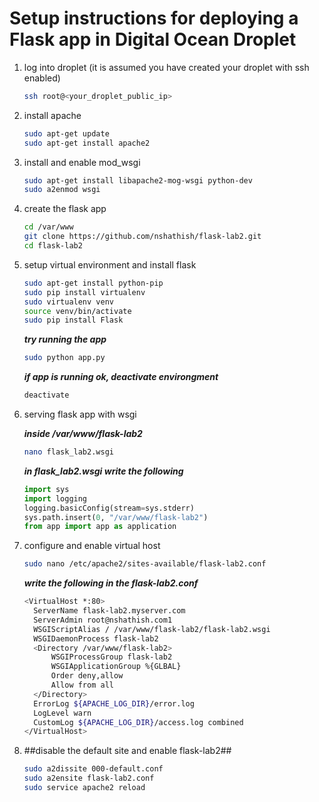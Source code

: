 # Setup instructions for deploying a Flask app in Digital Ocean Droplet

1. log into droplet (it is assumed you have created your droplet with ssh enabled)

    ```bash
    ssh root@<your_droplet_public_ip>
    ```
2. install apache

    ```bash
    sudo apt-get update
    sudo apt-get install apache2
    ```
3. install and enable mod_wsgi

    ```bash
    sudo apt-get install libapache2-mog-wsgi python-dev
    sudo a2enmod wsgi
    ```
4. create the flask app

     ```bash
    cd /var/www
    git clone https://github.com/nshathish/flask-lab2.git
    cd flask-lab2
    ```
5. setup virtual environment and install flask

    ```bash
    sudo apt-get install python-pip
    sudo pip install virtualenv
    sudo virtualenv venv
    source venv/bin/activate
    sudo pip install Flask
    ```
    **_try running the app_**
    ```bash
    sudo python app.py
    ```
    **_if app is running ok, deactivate environgment_**
    ```bash
    deactivate
    ```
6. serving flask app with wsgi

    **_inside /var/www/flask-lab2_**
    ```bash
    nano flask_lab2.wsgi
    ```
    **_in flask_lab2.wsgi write the following_**
    ```python
    import sys
    import logging
    logging.basicConfig(stream=sys.stderr)
    sys.path.insert(0, "/var/www/flask-lab2")
    from app import app as application
    ```
7. configure and enable virtual host

    ```bash
    sudo nano /etc/apache2/sites-available/flask-lab2.conf
    ```
    **_write the following in the flask-lab2.conf_**
    ```bash
    <VirtualHost *:80>
      ServerName flask-lab2.myserver.com
      ServerAdmin root@nshathish.com1
      WSGIScriptAlias / /var/www/flask-lab2/flask-lab2.wsgi
      WSGIDaemonProcess flask-lab2
      <Directory /var/www/flask-lab2>
          WSGIProcessGroup flask-lab2
          WSGIApplicationGroup %{GLBAL}
          Order deny,allow
          Allow from all
      </Directory>
      ErrorLog ${APACHE_LOG_DIR}/error.log
      LogLevel warn
      CustomLog ${APACHE_LOG_DIR}/access.log combined
    </VirtualHost>
    ```
8. ##disable the default site and enable flask-lab2##

    ```bash
    sudo a2dissite 000-default.conf
    sudo a2ensite flask-lab2.conf
    sudo service apache2 reload
    ```
